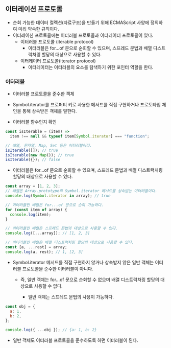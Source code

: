 ## 이터레이션 프로토콜

- 순회 가능한 데이터 컬렉션(자료구조)을 만들기 위해 ECMAScript 사양에 정의하여 미리 약속한 규칙이다.
- 이터레이션 프로토콜에는 이터러블 프로토콜과 이터레이터 프로토콜이 있다.
  - 이터러블 프로토콜 (iterable protocol)
    - 이터러블은 for...of 문으로 순회할 수 있으며, 스프레드 문법과 배열 디스트럭처링 할당의 대상으로 사용할 수 있다.
  - 이터레이터 프로토콜(iterator protocol)
    - 이터레이터는 이터러블의 요소를 탐색하기 위한 포인터 역할을 한다.

### 이터러블

- 이터러블 프로토콜을 준수한 객체
- Symbol.iterator를 프로퍼티 키로 사용한 메서드를 직접 구현하거나 프로토타입 체인을 통해 상속받은 객체를 말한다.

- 이터러블 함수인지 확인

```js
const isIterable = (item) =>
  item !== null && typeof item[Symbol.iterator] === "function";

// 배열, 문자열, Map, Set 등은 이터러블이다.
isIterable([]); // true
isIterable(new Map()); // true
isIterable({}); // false
```

- 이터러블은 for...of 문으로 순회할 수 있으며, 스프레드 문법과 배열 디스트럭처링 할당의 대상으로 사용할 수 있다.

```js
const array = [1, 2, 3];
// 배열은 Array.prototype의 Symbol.iterator 메서드를 상속받는 이터러블이다.
console.log(Symbol.iterator in array); // true

// 이터러블인 배열은 for...of 문으로 순회 가능하다.
for (const item of array) {
  console.log(item);
}

// 이터러블인 배열은 스프레드 문법의 대상으로 사용할 수 있다.
console.log([...array]); // [1, 2, 3]

// 이터러블인 배열은 배열 디스트럭처링 할당의 대상으로 사용할 수 있다.
const [a, ...rest] = array;
console.log(a, rest); // 1, [2, 3]
```

- Symbol.iterator 메서드를 직접 구현하지 않거나 상속받지 않은 일반 객체는 이터러블 프로토콜을 준수한 이터러블이 아니다.

  - 즉, 일반 객체는 for...of 문으로 순회할 수 없으며 배열 디스트럭처링 할당의 대상으로 사용할 수 없다.

    - 일반 객체는 스프레드 문법의 사용이 가능하다.

```js
const obj = {
  a: 1,
  b: 2,
};

console.log({ ...obj }); // {a: 1, b: 2}
```

- 일반 객체도 이터러블 프로토콜을 준수하도록 하면 이터러블이 된다.
